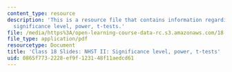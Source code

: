 ```yaml
---
content_type: resource
description: 'This is a resource file that contains information regarding NHST II:
  significance level, power, t-tests.'
file: /media/https%3A/open-learning-course-data-rc.s3.amazonaws.com/18-05-introduction-to-probability-and-statistics-spring-2014/0865f7732228ef9f123148f11aedcd61_MIT18_05S14_class18slides.pdf
file_type: application/pdf
resourcetype: Document
title: 'Class 18 Slides: NHST II: Significance level, power, t-tests'
uid: 0865f773-2228-ef9f-1231-48f11aedcd61
---
```

